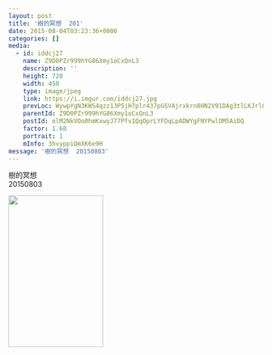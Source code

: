 ```yaml
---
layout: post
title: '樹的冥想  201' 
date: 2015-08-04T03:23:36+0000 
categories: [] 
media:
  - id: iddcj27
    name: Z9D0PZr999hYG86Xmy1oCxQnL3
    description: ''   
    height: 720
    width: 450
    type: image/jpeg
    link: https://i.imgur.com/iddcj27.jpg
    prevLoc: WywpYgN3KWS4qzz13P5jH7plr437pGSVAjrxkrn8HN2V91DAg3tlLKJrl0l1tqXJ0Yj97DtRwGk47rqLUw5lXEokpNSRzgDjkQmOUkLLXkBj6QspXP2D6k38CgR7LEynLAFo8RpnRxOosM3DDG363MiKwlMv0kRmskxo7zqqZVtEpl7Xm22McZWOG4ZRKqIMrWA1J3MDHL33DvoEQGI1M4x8KkOmS7R1L79PWJHGO8RyG0y7H4EAGxDAZmIjxVOQM9YX
    parentId: Z9D0PZr999hYG86Xmy1oCxQnL3
    postId: olM2NkVOo0hmKxwyJ77Pfv1QqOprLYFDqLpADWYgFNYPwlOM5AiDQ
    factor: 1.60
    portrait: 1
    mInfo: 3hvyppiOmXK6e9H
message: '樹的冥想  20150803'  
---
```


樹的冥想  
20150803


[//]: #media:  
<a href="https://i.imgur.com/iddcj27.jpg"><img src="https://i.imgur.com/iddcj27.jpg" height="300" width="187" /></a> 
 
